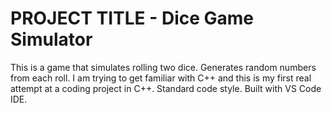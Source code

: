 # PROJECT TITLE - Dice Game Simulator
This is a game that simulates rolling two dice.
Generates random numbers from each roll.
I am trying to get familiar with C++ and this is my first real attempt at a coding project in C++.
Standard code style.
Built with VS Code IDE.
